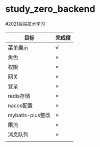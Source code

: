 # study_zero_backend
#2021后端技术学习  

| 目标              | 完成度 | 
|-----------------|-----|
| 菜单展示            | √   |
  | 角色              | ×   |
  | 权限              | ×   |
  | 网关              | ×   |
  | 登录              | ×   |
  | redis存储         | ×   |
  | nacos配置         | ×   |
  | mybatis-plus整改  | ×   |
  | 限流              | ×   |
  | 消息队列            | ×   |
  |||